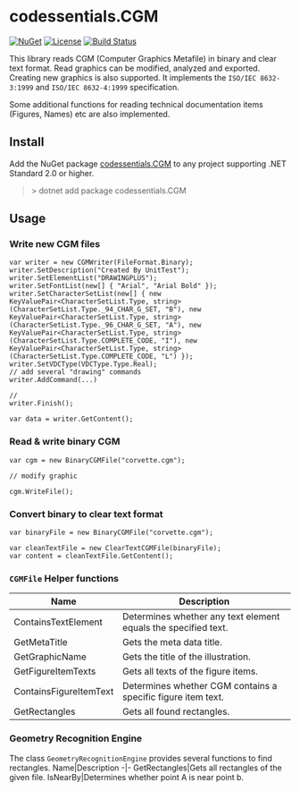 # codessentials.CGM

[![NuGet](https://img.shields.io/nuget/v/codessentials.CGM.svg)](https://nuget.org/packages/codessentials.CGM/)
[![License](https://img.shields.io/badge/license-MIT-blue.svg)](LICENSE)
[![Build Status](https://img.shields.io/endpoint.svg?url=https%3A%2F%2Factions-badge.atrox.dev%2Fhttps%3A%2F%2Fgithub.com%2Ftwenzel%2FCGM%2Fbadge&style=flat)](https://actions-badge.atrox.dev/https://github.com/twenzel/CGM/goto)

This library reads CGM (Computer Graphics Metafile) in binary and clear text format. Read graphics can be modified, analyzed and exported. Creating new graphics is also supported.
It implements the `ISO/IEC 8632-3:1999` and `ISO/IEC 8632-4:1999` specification.

Some additional functions for reading technical documentation items (Figures, Names) etc are also implemented.

## Install
Add the NuGet package [codessentials.CGM](https://nuget.org/packages/codessentials.CGM/) to any project supporting .NET Standard 2.0 or higher.

> &gt; dotnet add package codessentials.CGM

## Usage

### Write new CGM files
```CSharp
var writer = new CGMWriter(FileFormat.Binary);
writer.SetDescription("Created By UnitTest");
writer.SetElementList("DRAWINGPLUS");
writer.SetFontList(new[] { "Arial", "Arial Bold" });
writer.SetCharacterSetList(new[] { new KeyValuePair<CharacterSetList.Type, string>(CharacterSetList.Type._94_CHAR_G_SET, "B"), new KeyValuePair<CharacterSetList.Type, string>(CharacterSetList.Type._96_CHAR_G_SET, "A"), new KeyValuePair<CharacterSetList.Type, string>(CharacterSetList.Type.COMPLETE_CODE, "I"), new KeyValuePair<CharacterSetList.Type, string>(CharacterSetList.Type.COMPLETE_CODE, "L") });
writer.SetVDCType(VDCType.Type.Real);
// add several "drawing" commands
writer.AddCommand(...)

//
writer.Finish();

var data = writer.GetContent();
```

### Read & write binary CGM
```CSharp
var cgm = new BinaryCGMFile("corvette.cgm");

// modify graphic

cgm.WriteFile();
```

### Convert binary to clear text format
```CSharp
var binaryFile = new BinaryCGMFile("corvette.cgm");

var cleanTextFile = new ClearTextCGMFile(binaryFile);
var content = cleanTextFile.GetContent();
```

### `CGMFile` Helper functions
Name|Description
-|-
ContainsTextElement|Determines whether any text element equals the specified text.
GetMetaTitle|Gets the meta data title.
GetGraphicName|Gets the title of the illustration.
GetFigureItemTexts|Gets all texts of the figure items.
ContainsFigureItemText|Determines whether CGM contains a specific figure item text.
GetRectangles|Gets all found rectangles.

### Geometry Recognition Engine
The class `GeometryRecognitionEngine` provides several functions to find rectangles.
Name|Description
-|-
GetRectangles|Gets all rectangles of the given file.
IsNearBy|Determines whether point A is near point b.